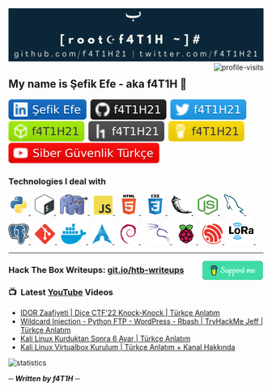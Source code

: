 <img src="banner.png">
<img src="https://visitor-badge.laobi.icu/badge?page_id=f4T1H21.f4T1H21&left_color=grey&right_color=grey" alt="profile-visits" align="right">
<h2>My name is Şefik Efe - aka f4T1H 👋</h2>

<p align="left">
  <a href="https://www.linkedin.com/in/şefik-efe/"><img src="img/account-badges/linkedin.svg" alt="LinkedIn"></a>&nbsp;
  <a href="https://github.com/f4T1H21/"><img src="img/account-badges/github.svg" alt="GitHub"></a>&nbsp;
  <a href="https://twitter.com/f4T1H21"><img src="img/account-badges/twitter.svg" alt="Twitter"></a>&nbsp;
  <a href="https://app.hackthebox.eu/profile/184235"><img src="img/account-badges/hackthebox.svg" alt="HackTheBox"></a>&nbsp;
  <a href="https://hackerone.com/f4T1H21?type=user"><img src="img/account-badges/hackerone.svg" alt="HackerOne"></a>&nbsp;
  <a href="https://www.buymeacoffee.com/f4T1H21"><img src="img/account-badges/buymeacoffee.svg" alt="Buymeacoffee"></a>&nbsp;
  <a href="https://www.youtube.com/channel/UChFCLkYhKx15kioYSfNfoyg"><img src="img/account-badges/youtube.svg" alt="YouTube"></a>
</p>

<h3>Technologies I deal with</h3>
<p align="left">
  <!-- Python -->
  <a href="https://www.python.org" target="_blank" rel="noreferrer"> <img src="img/icons/python.svg" alt="python" width="40" height="40"/> </a>&nbsp;
  <!-- Bash -->
  <a href="https://www.gnu.org/software/bash/" target="_blank" rel="noreferrer"> <img src="img/icons/bash.png" alt="bash" width="38" height="40"/> </a>&nbsp;
  <!-- PHP -->
  <a href="https://www.php.net/" target="_blank" rel="noreferrer"> <img src="img/icons/php.png" alt="php" width="55" height="40"/> </a>&nbsp;
  <!-- Javascript -->
  <a href="https://developer.mozilla.org/en-US/docs/Web/JavaScript/" target="_blank" rel="noreferrer"> <img src="img/icons/javascript.svg" alt="javascript" width="38" height="38"/> </a>&nbsp;
  <!-- HTML -->
  <a href="https://www.w3.org/html/" target="_blank" rel="noreferrer"> <img src="img/icons/html5.svg" alt="html5" width="40" height="40"/> </a>&nbsp;
  <!-- CSS -->
  <a href="https://www.w3.org/css/" target="_blank" rel="noreferrer"> <img src="img/icons/css3.svg" alt="css3" width="40" height="40"/> </a>&nbsp;
  <!-- Flask -->
  <a href="https://flask.palletsprojects.com/" target="_blank" rel="noreferrer"> <img src="img/icons/flask.svg" alt="flask" width="40" height="40"/> </a>&nbsp;
  <!-- NodeJS -->
  <a href="https://nodejs.org/" target="_blank" rel="noreferrer"> <img src="img/icons/nodejs.png" alt="nodejs" width="40" height="40"/> </a>&nbsp;
  <!-- MySQL -->
  <a href="https://www.mysql.com/" target="_blank" rel="noreferrer"> <img src="img/icons/mysql.png" alt="mysql" width="40" height="40"/> </a>&nbsp;
  <!-- PostgreSQL -->
  <a href="https://www.postgresql.org/" target="_blank" rel="noreferrer"> <img src="img/icons/postgresql.png" alt="postgresql" width="40" height="40"/> </a>&nbsp;
  <!-- Git -->
  <a href="https://git-scm.com/" target="_blank" rel="noreferrer"> <img src="img/icons/git.svg" alt="git" width="40" height="40"/> </a>&nbsp;
  <!-- Docker -->
  <a href="https://www.docker.com/" target="_blank" rel="noreferrer"> <img src="img/icons/docker.png" alt="docker" width="50" height="40"/> </a>&nbsp;
  <!-- Arch -->
  <a href="https://archlinux.org/" target="_blank" rel="noreferrer"> <img src="img/icons/arch.png" alt="arch" width="40" height="40"/> </a>&nbsp;
  <!-- Debian -->
  <a href="https://www.debian.org/" target="_blank" rel="noreferrer"> <img src="img/icons/debian.svg" alt="debian" width="40" height="40"/> </a>&nbsp;
  <!-- Kali -->
  <a href="https://www.kali.org/" target="_blank" rel="noreferrer"> <img src="img/icons/kali.png" alt="kali" width="50" height="40"/> </a>&nbsp;
  <!-- Raspberry Pi -->
  <a href="https://www.raspberrypi.org/" target="_blank" rel="noreferrer"> <img src="img/icons/raspberrypi.svg" alt="raspberrypi" width="40" height="40"/> </a>&nbsp;
  <!-- ESP32 -->
  <a href="https://www.espressif.com/en/products/socs/esp32/" target="_blank" rel="noreferrer"> <img src="img/icons/espressif.png" alt="esp32" width="40" height="40"/> </a>&nbsp;
  <!-- LoRa -->
  <a href="https://lora-alliance.org/" target="_blank" rel="noreferrer"> <img src="img/icons/lora.png" alt="lora" width="50" height="55"/> </a>&nbsp;  
</p>

<hr>

<a href=https://www.buymeacoffee.com/f4T1H21>
  <img src="support.png" align="right" height="40" alt="Support">
</a>
<h3>Hack The Box Writeups: <a href="https://git.io/htb-writeups">git.io/htb-writeups</a>
</h3>

<h3>📺&nbsp; Latest <a href="https://www.youtube.com/channel/UChFCLkYhKx15kioYSfNfoyg">YouTube</a> Videos</h3>
<!-- YOUTUBE-VIDEOS-LIST:START -->

- [IDOR Zaafiyeti | Dice CTF&#39;22 Knock-Knock | Türkçe Anlatım](https://www.youtube.com/watch?v=kW6I2NnZfoQ)
- [Wildcard Injection - Python FTP - WordPress - Rbash | TryHackMe Jeff | Türkçe Anlatım](https://www.youtube.com/watch?v=OJvOKAAd-p0)
- [Kali Linux Kurduktan Sonra 6 Ayar | Türkçe Anlatım](https://www.youtube.com/watch?v=rIb1A11TUVU)
- [Kali Linux Virtualbox Kurulum | Türkçe Anlatım + Kanal Hakkında](https://www.youtube.com/watch?v=w8JFnbOniwk)
<!-- YOUTUBE-VIDEOS-LIST:END -->

<img src="https://github-readme-stats.vercel.app/api?username=f4T1H21&show_icons=true&theme=algolia&count_private=true&hide=prs" alt="statistics">

<br/>

<b><i>─ Written by f4T1H ─</i></b>
